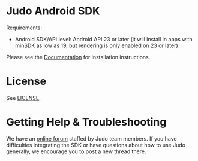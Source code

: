 # Judo Android SDK

Requirements:

- Android SDK/API level: Android API 23 or later (it will install in apps with minSDK as low as 19, but rendering is only enabled on 23 or later)

Please see the [Documentation](https://github.com/judoapp/judo-android/wiki) for installation instructions.

# License

See [LICENSE](LICENSE).

# Getting Help & Troubleshooting

We have an [online forum](https://forum.judo.app) staffed by Judo team members. If you have difficulties integrating the SDK or have questions about how to use Judo generally, we encourage you to post a new thread there.